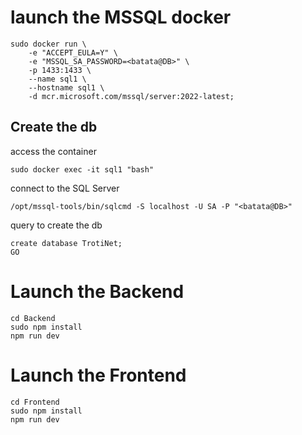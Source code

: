 
# launch the MSSQL docker
```
sudo docker run \
    -e "ACCEPT_EULA=Y" \
    -e "MSSQL_SA_PASSWORD=<batata@DB>" \
    -p 1433:1433 \
    --name sql1 \
    --hostname sql1 \
    -d mcr.microsoft.com/mssql/server:2022-latest;
```

## Create the db

access the container
```
sudo docker exec -it sql1 "bash"
```

connect to the SQL Server
```
/opt/mssql-tools/bin/sqlcmd -S localhost -U SA -P "<batata@DB>"
```

query to create the db
```
create database TrotiNet;
GO
```

# Launch the Backend
```
cd Backend
sudo npm install
npm run dev
```

# Launch the Frontend
```
cd Frontend
sudo npm install
npm run dev
```